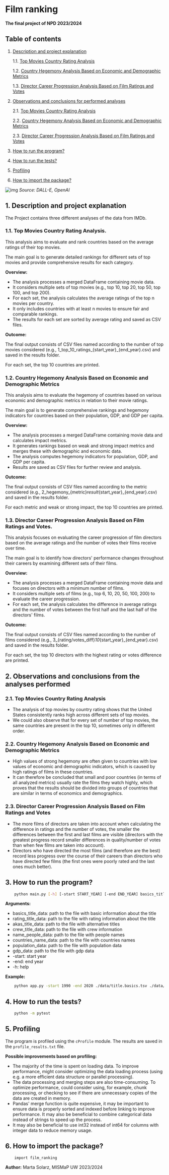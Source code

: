 # Film ranking

**The final project of NPD 2023/2024**

## Table of contents

1. [Description and project explanation](#1-description-and-project-explanation)

    1.1. [Top Movies Country Rating Analysis](#11-top-movies-country-rating-analysis)

    1.2. [Country Hegemony Analysis Based on Economic and Demographic Metrics](#12-country-hegemony-analysis-based-on-economic-and-demographic-metrics)

    1.3. [Director Career Progression Analysis Based on Film Ratings and Votes](#13-director-career-progression-analysis-based-on-film-ratings-and-votes)
2. [Observations and conclusions for performed analyses](#2-observations-and-conclusions-for-performed-analyses)

    2.1. [Top Movies Country Rating Analysis](#21-top-movies-country-rating-analysis)

    2.2. [Country Hegemony Analysis Based on Economic and Demographic Metrics](#22-country-hegemony-analysis-based-on-economic-and-demographic-metrics)

    2.3. [Director Career Progression Analysis Based on Film Ratings and Votes](#23-director-career-progression-analysis-based-on-film-ratings-and-votes)
2. [How to run the program?](#3-how-to-run-the-program)
3. [How to run the tests?](#4-how-to-run-the-tests)
4. [Profiling](#5-profiling)
5. [How to import the package?](#6-how-to-import-the-package)

![img](img.webp)
*Source: DALL-E, OpenAI*

## 1. Description and project explanation

The Project contains three different analyses of the data from IMDb.

### 1.1. Top Movies Country Rating Analysis.

This analysis aims to evaluate and rank countries based on the average ratings of their top movies. 

The main goal is to generate detailed rankings for different sets of top movies and provide comprehensive results for each category.

**Overview:**

- The analysis processes a merged DataFrame containing movie data.
- It considers multiple sets of top movies (e.g., top 10, top 20, top 50, top 100, and top 200).
- For each set, the analysis calculates the average ratings of the top n movies per country.
- It only includes countries with at least n movies to ensure fair and comparable rankings.
- The results for each set are sorted by average rating and saved as CSV files.

**Outcome:**

The final output consists of CSV files named according to the number of top movies considered (e.g., 1_top_10_ratings_{start_year}_{end_year}.csv) and saved in the results folder.

For each set, the top 10 countries are printed.

### 1.2. Country Hegemony Analysis Based on Economic and Demographic Metrics

This analysis aims to evaluate the hegemony of countries based on various economic and demographic metrics in relation to their movie ratings. 

The main goal is to generate comprehensive rankings and hegemony indicators for countries based on their population, GDP, and GDP per capita.

**Overview:**

- The analysis processes a merged DataFrame containing movie data and calculates impact metrics.
- It generates rankings based on weak and strong impact metrics and merges these with demographic and economic data.
- The analysis computes hegemony indicators for population, GDP, and GDP per capita.
- Results are saved as CSV files for further review and analysis.

**Outcome:**

The final output consists of CSV files named according to the metric considered (e.g., 2_hegemony_{metric}_result_{start_year}_{end_year}.csv) and saved in the results folder.

For each metric and weak or strong impact, the top 10 countries are printed.

### 1.3. Director Career Progression Analysis Based on Film Ratings and Votes.

This analysis focuses on evaluating the career progression of film directors based on the average ratings and the number of votes their films receive over time. 

The main goal is to identify how directors' performance changes throughout their careers by examining different sets of their films.

**Overview:**

- The analysis processes a merged DataFrame containing movie data and focuses on directors with a minimum number of films.
- It considers multiple sets of films (e.g., top 6, 10, 20, 50, 100, 200) to evaluate the career progression.
- For each set, the analysis calculates the difference in average ratings and the number of votes between the first half and the last half of the directors' films.

**Outcome:**

The final output consists of CSV files named according to the number of films considered (e.g., 3_{rating/votes_diff}_10_{start_year}_{end_year}.csv) and saved in the results folder.

For each set, the top 10 directors with the highest rating or votes difference are printed.

## 2. Observations and conclusions from the analyses performed

### 2.1. Top Movies Country Rating Analysis

- The analysis of top movies by country rating shows that the United States consistently ranks high across different sets of top movies.
- We could also observe that for every set of number of top movies, the same countries are present in the top 10, sometimes only in different order.

### 2.2. Country Hegemony Analysis Based on Economic and Demographic Metrics

- High values of strong hegemony are often given to countries with low values of economic and demographic indicators, which is caused by high ratings of films in these countries.
- It can therefore be concluded that small and poor countries (in terms of all analyzed metrics) usually rate the films they watch highly, which proves that the results should be divided into groups of countries that are similar in terms of economics and demographics.

### 2.3. Director Career Progression Analysis Based on Film Ratings and Votes

- The more films of directors are taken into account when calculating the difference in ratings and the number of votes, the smaller the differences between the first and last films are visible (directors with the greatest progress record smaller differences in quality/number of votes than when few films are taken into account).
- Directors who have directed the most films (and therefore are the best) record less progress over the course of their careers than directors who have directed few films (the first ones were poorly rated and the last ones much better).

## 3. How to run the program?

```bash
    python main.py [-h] [-start START_YEAR] [-end END_YEAR] basics_title_data rating_title_data akas_title_data crew_title_data name_people_data countries_name_data population_data gdp_data
```

**Arguments:**

- basics_title_data: path to the file with basic information about the title
- rating_title_data: path to the file with rating information about the title
- akas_title_data: path to the file with alternative titles
- crew_title_data: path to the file with crew information
- name_people_data: path to the file with people names
- countries_name_data: path to the file with countries names
- population_data: path to the file with population data
- gdp_data: path to the file with gdp data
- -start: start year
- -end: end year
- -h: help

**Example:**

```bash
    python app.py -start 1990 -end 2020 ./data/title.basics.tsv ./data/title.ratings.tsv ./data/title.akas.tsv ./data/title.crew.tsv ./data/name.basics.tsv ./data/countries.csv ./data/population.csv ./data/gdp.csv 
```

## 4. How to run the tests?

```bash
    python -m pytest
```

## 5. Profiling

The program is profiled using the `cProfile` module. 
The results are saved in the `profile_results.txt` file.

**Possible improvements based on profiling:**
- The majority of the time is spent on loading data. To improve performance, might consider optimizing the data loading process (using e.g. a more efficient data structure or parallel processing).
- The data processing and merging steps are also time-consuming. To optimize performance, could consider using, for example, chunk processing, or checking to see if there are unnecessary copies of the data are created in memory.
- Pandas' merge function is quite expensive, it may be important to ensure data is properly sorted and indexed before linking to improve performance. It may also be beneficial to combine categorical data instead of strings to speed up the process.
- It may also be beneficial to use int32 instead of int64 for columns with integer data to reduce memory usage.

## 6. How to import the package?

```bash
    import film_ranking
```


**Author:** Marta Solarz, MISMaP UW 2023/2024
